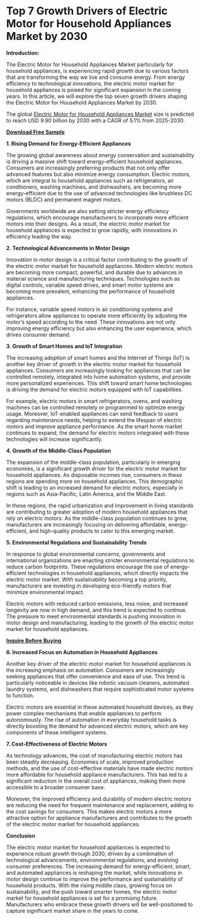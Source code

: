 # Top 7 Growth Drivers of Electric Motor for Household Appliances Market by 2030

**Introduction:**

The Electric Motor for Household Appliances Market particularly for household appliances, is experiencing rapid growth due to various factors that are transforming the way we live and consume energy. From energy efficiency to technological innovations, the electric motor market for household appliances is poised for significant expansion in the coming years. In this article, we will explore the top seven growth drivers shaping the Electric Motor for Household Appliances Market by 2030.

The global [Electric Motor for Household Appliances Market](https://www.nextmsc.com/report/electric-motor-for-household-appliances-market-se3013) size is predicted to reach USD 9.90 billion by 2030 with a CAGR of 5.1% from 2025-2030.

[**Download Free Sample**](https://www.nextmsc.com/electric-motor-for-household-appliances-market-se3013/request-sample)

**1. Rising Demand for Energy-Efficient Appliances**

The growing global awareness about energy conservation and sustainability is driving a massive shift toward energy-efficient household appliances. Consumers are increasingly preferring products that not only offer advanced features but also minimize energy consumption. Electric motors, which are integral to household appliances such as refrigerators, air conditioners, washing machines, and dishwashers, are becoming more energy-efficient due to the use of advanced technologies like brushless DC motors (BLDC) and permanent magnet motors.

Governments worldwide are also setting stricter energy efficiency regulations, which encourage manufacturers to incorporate more efficient motors into their designs. As a result, the electric motor market for household appliances is expected to grow rapidly, with innovations in efficiency leading the way.

**2. Technological Advancements in Motor Design**

Innovation in motor design is a critical factor contributing to the growth of the electric motor market for household appliances. Modern electric motors are becoming more compact, powerful, and durable due to advances in material science and manufacturing techniques. Technologies such as digital controls, variable speed drives, and smart motor systems are becoming more prevalent, enhancing the performance of household appliances.

For instance, variable speed motors in air conditioning systems and refrigerators allow appliances to operate more efficiently by adjusting the motor’s speed according to the need. These innovations are not only improving energy efficiency but also enhancing the user experience, which drives consumer demand.

**3. Growth of Smart Homes and IoT Integration**

The increasing adoption of smart homes and the Internet of Things (IoT) is another key driver of growth in the electric motor market for household appliances. Consumers are increasingly looking for appliances that can be controlled remotely, integrated into home automation systems, and provide more personalized experiences. This shift toward smart home technologies is driving the demand for electric motors equipped with IoT capabilities.

For example, electric motors in smart refrigerators, ovens, and washing machines can be controlled remotely or programmed to optimize energy usage. Moreover, IoT-enabled appliances can send feedback to users regarding maintenance needs, helping to extend the lifespan of electric motors and improve appliance performance. As the smart home market continues to expand, the demand for electric motors integrated with these technologies will increase significantly.

**4. Growth of the Middle-Class Population**

The expansion of the middle-class population, particularly in emerging economies, is a significant growth driver for the electric motor market for household appliances. As disposable incomes rise, consumers in these regions are spending more on household appliances. This demographic shift is leading to an increased demand for electric motors, especially in regions such as Asia-Pacific, Latin America, and the Middle East.

In these regions, the rapid urbanization and improvement in living standards are contributing to greater adoption of modern household appliances that rely on electric motors. As the middle-class population continues to grow, manufacturers are increasingly focusing on delivering affordable, energy-efficient, and high-quality products to cater to this emerging market.

**5. Environmental Regulations and Sustainability Trends**

In response to global environmental concerns, governments and international organizations are enacting stricter environmental regulations to reduce carbon footprints. These regulations encourage the use of energy-efficient technologies in household appliances, which directly impacts the electric motor market. With sustainability becoming a top priority, manufacturers are investing in developing eco-friendly motors that minimize environmental impact.

Electric motors with reduced carbon emissions, less noise, and increased longevity are now in high demand, and this trend is expected to continue. The pressure to meet environmental standards is pushing innovation in motor design and manufacturing, leading to the growth of the electric motor market for household appliances.

[**Inquire Before Buying**](https://www.nextmsc.com/electric-motor-for-household-appliances-market-se3013/inquire-before-buying)

**6. Increased Focus on Automation in Household Appliances**

Another key driver of the electric motor market for household appliances is the increasing emphasis on automation. Consumers are increasingly seeking appliances that offer convenience and ease of use. This trend is particularly noticeable in devices like robotic vacuum cleaners, automated laundry systems, and dishwashers that require sophisticated motor systems to function.

Electric motors are essential in these automated household devices, as they power complex mechanisms that enable appliances to perform autonomously. The rise of automation in everyday household tasks is directly boosting the demand for advanced electric motors, which are key components of these intelligent systems.

**7. Cost-Effectiveness of Electric Motors**

As technology advances, the cost of manufacturing electric motors has been steadily decreasing. Economies of scale, improved production methods, and the use of cost-effective materials have made electric motors more affordable for household appliance manufacturers. This has led to a significant reduction in the overall cost of appliances, making them more accessible to a broader consumer base.

Moreover, the improved efficiency and durability of modern electric motors are reducing the need for frequent maintenance and replacement, adding to the cost savings for consumers. This makes electric motors a more attractive option for appliance manufacturers and contributes to the growth of the electric motor market for household appliances.

**Conclusion**

The electric motor market for household appliances is expected to experience robust growth through 2030, driven by a combination of technological advancements, environmental regulations, and evolving consumer preferences. The increasing demand for energy-efficient, smart, and automated appliances is reshaping the market, while innovations in motor design continue to improve the performance and sustainability of household products. With the rising middle class, growing focus on sustainability, and the push toward smarter homes, the electric motor market for household appliances is set for a promising future. Manufacturers who embrace these growth drivers will be well-positioned to capture significant market share in the years to come.
